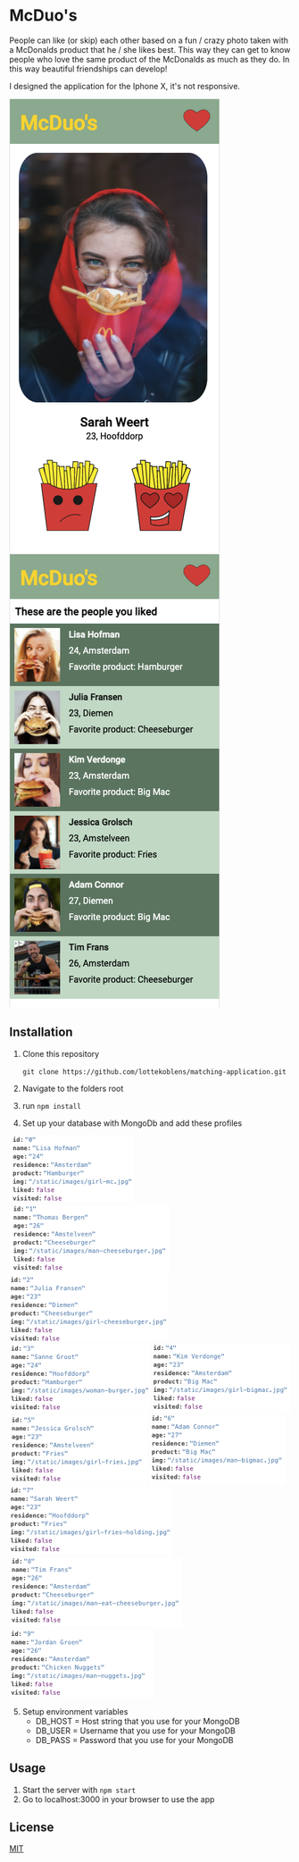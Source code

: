 # McDuo's
People can like (or skip) each other based on a fun / crazy photo taken with a 
McDonalds product that he / she likes best. This way they can get to know people
who love the same product of the McDonalds as much as they do. In this way
beautiful friendships can develop!

I designed the application for the Iphone X, it's not responsive.

![Screenshot of homepage](public/images/homepagina.png)
![Screenshot of liked page](public/images/likepagina.png)

## Installation
1. Clone this repository 
   
    ``` git clone https://github.com/lottekoblens/matching-application.git ```
1. Navigate to the folders root
1. run `npm install`
1. Set up your database with MongoDb and add these profiles

![Profile one](public/images/profile1.png)
![Profile two](public/images/profile2.png)
![Profile three](public/images/profile3.png)
![Profile four](public/images/profile4.png)
![Profile five](public/images/profile5.png)
![Profile six](public/images/profile6.png)
![Profile seven](public/images/profile7.png)
![Profile eight](public/images/profile8.png)
![Profile nine](public/images/profile9.png)
![Profile ten](public/images/profile10.png)

5. Setup environment variables
   - DB_HOST = Host string that you use for your MongoDB
   - DB_USER = Username that you use for your MongoDB
   - DB_PASS = Password that you use for your MongoDB

## Usage
1. Start the server with `npm start`
1. Go to localhost:3000 in your browser to use the app

## License
[MIT][license]

[license]: https://github.com/lottekoblens/matching-application/blob/master/LICENSE
